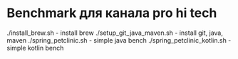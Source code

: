 # Benchmark для канала pro hi tech
./install_brew.sh	- install brew
./setup_git_java_maven.sh - install git, java, maven
./spring_petclinic.sh - simple java bench
./spring_petclinic_kotlin.sh  - simple kotlin bench
